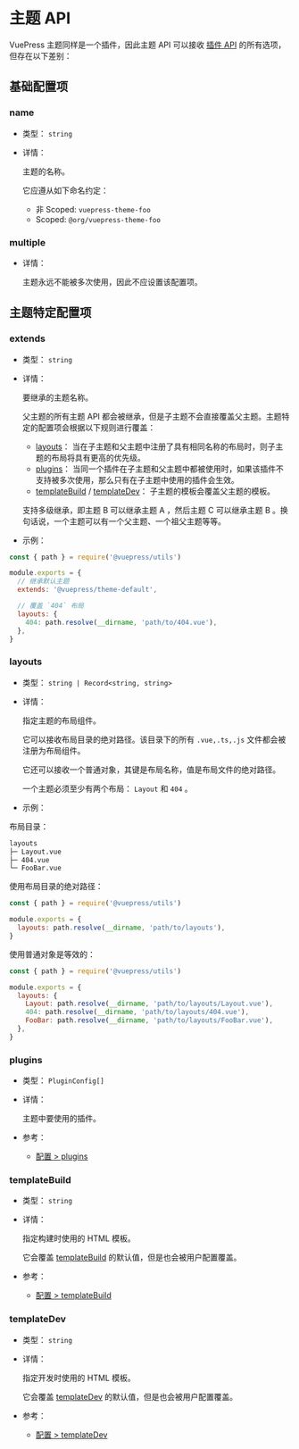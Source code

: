 # 主题 API

<NpmBadge package="@vuepress/core" />

VuePress 主题同样是一个插件，因此主题 API 可以接收 [插件 API](./plugin-api.md) 的所有选项，但存在以下差别：

## 基础配置项

### name

- 类型： `string`

- 详情：

  主题的名称。

  它应遵从如下命名约定：

  - 非 Scoped: `vuepress-theme-foo`
  - Scoped: `@org/vuepress-theme-foo`

### multiple

- 详情：

  主题永远不能被多次使用，因此不应设置该配置项。

## 主题特定配置项

### extends

- 类型： `string`

- 详情：

  要继承的主题名称。

  父主题的所有主题 API 都会被继承，但是子主题不会直接覆盖父主题。主题特定的配置项会根据以下规则进行覆盖：

  - [layouts](#layouts)： 当在子主题和父主题中注册了具有相同名称的布局时，则子主题的布局将具有更高的优先级。
  - [plugins](#plugins)： 当同一个插件在子主题和父主题中都被使用时，如果该插件不支持被多次使用，那么只有在子主题中使用的插件会生效。
  - [templateBuild](#templatebuild) / [templateDev](#templatedev)： 子主题的模板会覆盖父主题的模板。

  支持多级继承，即主题 B 可以继承主题 A ，然后主题 C 可以继承主题 B 。换句话说，一个主题可以有一个父主题、一个祖父主题等等。

- 示例：

```js
const { path } = require('@vuepress/utils')

module.exports = {
  // 继承默认主题
  extends: '@vuepress/theme-default',

  // 覆盖 `404` 布局
  layouts: {
    404: path.resolve(__dirname, 'path/to/404.vue'),
  },
}
```

### layouts

- 类型： `string | Record<string, string>`

- 详情：

  指定主题的布局组件。

  它可以接收布局目录的绝对路径。该目录下的所有 `.vue,.ts,.js` 文件都会被注册为布局组件。

  它还可以接收一个普通对象，其键是布局名称，值是布局文件的绝对路径。

  一个主题必须至少有两个布局： `Layout` 和 `404` 。

- 示例：

布局目录：

```bash
layouts
├─ Layout.vue
├─ 404.vue
└─ FooBar.vue
```

使用布局目录的绝对路径：

```js
const { path } = require('@vuepress/utils')

module.exports = {
  layouts: path.resolve(__dirname, 'path/to/layouts'),
}
```

使用普通对象是等效的：

```js
const { path } = require('@vuepress/utils')

module.exports = {
  layouts: {
    Layout: path.resolve(__dirname, 'path/to/layouts/Layout.vue'),
    404: path.resolve(__dirname, 'path/to/layouts/404.vue'),
    FooBar: path.resolve(__dirname, 'path/to/layouts/FooBar.vue'),
  },
}
```

### plugins

- 类型： `PluginConfig[]`

- 详情：

  主题中要使用的插件。

- 参考：

  - [配置 > plugins](./config.md#plugins)

### templateBuild

- 类型： `string`

- 详情：

  指定构建时使用的 HTML 模板。

  它会覆盖 [templateBuild](./config.md#templatebuild) 的默认值，但是也会被用户配置覆盖。

- 参考：

  - [配置 > templateBuild](./config.md#templatebuild)

### templateDev

- 类型： `string`

- 详情：

  指定开发时使用的 HTML 模板。

  它会覆盖 [templateDev](./config.md#templatedev) 的默认值，但是也会被用户配置覆盖。

- 参考：

  - [配置 > templateDev](./config.md#templatedev)
